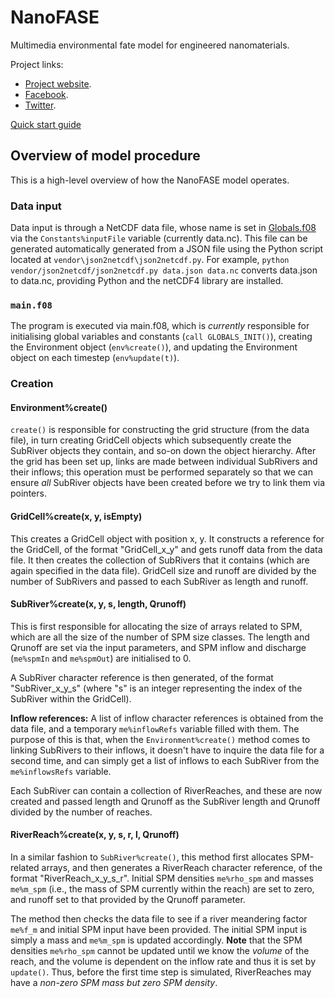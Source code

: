 # NanoFASE

Multimedia environmental fate model for engineered nanomaterials.

Project links:
 - [Project website](http://nanofase.eu/).
 - [Facebook](https://www.facebook.com/nanofase/).
 - [Twitter](https://twitter.com/NanoFASE_EU).

[Quick start guide](doc/Quickstart.md)

## Overview of model procedure

This is a high-level overview of how the NanoFASE model operates.

### Data input
Data input is through a NetCDF data file, whose name is set in [Globals.f08](src\Globals.f08) via the `Constants%inputFile` variable (currently data.nc). This file can be generated automatically generated from a JSON file using the Python script located at `vendor\json2netcdf\json2netcdf.py`. For example, `python vendor/json2netcdf/json2netcdf.py data.json data.nc` converts data.json to data.nc, providing Python and the netCDF4 library are installed.

### `main.f08`
The program is executed via main.f08, which is *currently* responsible for initialising global variables and constants (`call GLOBALS_INIT()`), creating the Environment object (`env%create()`), and updating the Environment object on each timestep (`env%update(t)`).

### Creation

#### Environment%create()
`create()` is responsible for constructing the grid structure (from the data file), in turn creating GridCell objects which subsequently create the SubRiver objects they contain, and so-on down the object hierarchy. After the grid has been set up, links are made between individual SubRivers and their inflows; this operation must be performed separately so that we can ensure *all* SubRiver objects have been created before we try to link them via pointers.

#### GridCell%create(x, y, isEmpty)
This creates a GridCell object with position x, y. It constructs a reference for the GridCell, of the format "GridCell\_x\_y" and gets runoff data from the data file. It then creates the collection of SubRivers that it contains (which are again specified in the data file). GridCell size and runoff are divided by the number of SubRivers and passed to each SubRiver as length and runoff.

#### SubRiver%create(x, y, s, length, Qrunoff)
This is first responsible for allocating the size of arrays related to SPM, which are all the size of the number of SPM size classes. The length and Qrunoff are set via the input parameters, and SPM inflow and discharge (`me%spmIn` and `me%spmOut`) are initialised to 0.

A SubRiver character reference is then generated, of the format "SubRiver\_x\_y\_s" (where "s" is an integer representing the index of the SubRiver within the GridCell).

**Inflow references:** A list of inflow character references is obtained from the data file, and a temporary `me%inflowRefs` variable filled with them. The purpose of this is that, when the `Environment%create()` method comes to linking SubRivers to their inflows, it doesn't have to inquire the data file for a second time, and can simply get a list of inflows to each SubRiver from the `me%inflowsRefs` variable.

Each SubRiver can contain a collection of RiverReaches, and these are now created and passed length and Qrunoff as the SubRiver length and Qrunoff divided by the number of reaches.

#### RiverReach%create(x, y, s, r, l, Qrunoff)
In a similar fashion to `SubRiver%create()`, this method first allocates SPM-related arrays, and then generates a RiverReach character reference, of the format "RiverReach\_x\_y\_s\_r". Initial SPM densities `me%rho_spm` and masses `me%m_spm` (i.e., the mass of SPM currently within the reach) are set to zero, and runoff set to that provided by the Qrunoff parameter.

The method then checks the data file to see if a river meandering factor `me%f_m` and initial SPM input have been provided. The initial SPM input is simply a mass and `me%m_spm` is updated accordingly. **Note** that the SPM densities `me%rho_spm` cannot be updated until we know the *volume* of the reach, and the volume is dependent on the inflow rate and thus it is set by `update()`. Thus, before the first time step is simulated, RiverReaches may have a *non-zero SPM mass but zero SPM density*.